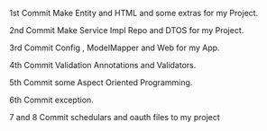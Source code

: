 1st Commit Make Entity and HTML and some extras for my Project.

2nd Commit Make Service Impl Repo and DTOS for my Project.

3rd Commit Config , ModelMapper and Web for my App.

4th Commit Validation Annotations and Validators.

5th Commit some Aspect Oriented Programming.

6th Commit exception.

7 and 8 Commit schedulars and oauth files to my project

